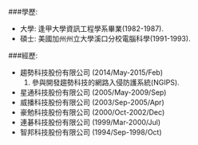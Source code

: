 ###學歷:
* 大學: 逢甲大學資訊工程學系畢業(1982-1987).
* 碩士: 美國加州州立大學溪口分校電腦科學(1991-1993).

###經歷:
* 趨勢科技股份有限公司 (2014/May-2015/Feb)
  1. 參與開發趨勢科技的網路入侵防護系統(NGIPS).
* 星通科技股份有限公司 (2005/May-2009/Sep)
* 威播科技股份有限公司 (2003/Sep-2005/Apr)
* 豪勉科技股份有限公司 (2000/Oct-2002/Dec)
* 連碁科技股份有限公司 (1999/Mar-2000/Jul)
* 智邦科技股份有限公司 (1994/Sep-1998/Oct)
